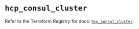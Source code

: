 # `hcp_consul_cluster`

Refer to the Terraform Registry for docs: [`hcp_consul_cluster`](https://registry.terraform.io/providers/hashicorp/hcp/0.97.0/docs/resources/consul_cluster).
